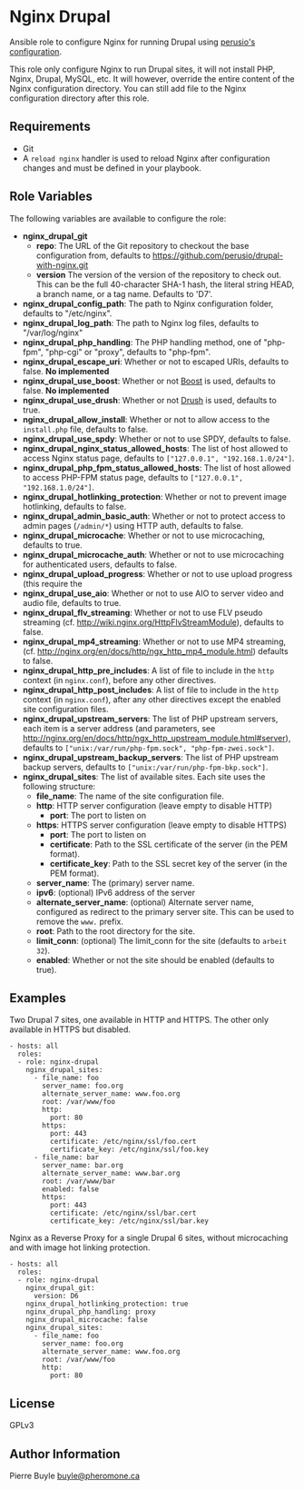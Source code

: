 Nginx Drupal
============

Ansible role to configure Nginx for running Drupal using [perusio's configuration](https://github.com/perusio/drupal-with-nginx).

This role only configure Nginx to run Drupal sites, it will not install PHP,
Nginx, Drupal, MySQL, etc. It will however, override the entire content of the
Nginx configuration directory. You can still add file to the Nginx configuration
directory after this role.

Requirements
------------

- Git
- A `reload nginx` handler is used to reload Nginx after configuration changes
  and must be defined in your playbook.

Role Variables
--------------

The following variables are available to configure the role:

- **nginx_drupal_git**
    - **repo**: The URL of the Git repository to checkout the base
    configuration from, defaults to https://github.com/perusio/drupal-with-nginx.git
    - **version** The version of the version of the repository to
    check out. This can be the full 40-character SHA-1 hash, the literal string
    HEAD, a branch name, or a tag name. Defaults to 'D7'.
- **nginx_drupal_config_path**: The path to Nginx configuration folder,
  defaults to "/etc/nginx".
- **nginx_drupal_log_path**: The path to Nginx log files, defaults to
  "/var/log/nginx"
- **nginx_drupal_php_handling**: The PHP handling method, one of "php-fpm",
  "php-cgi" or "proxy", defaults to "php-fpm".
- **nginx_drupal_escape_uri**: Whether or not to escaped URIs, defaults to
  false. **No implemented**
- **nginx_drupal_use_boost**: Whether or not [Boost](http://drupal.org/project/boost)
  is used, defaults to false. **No implemented**
- **nginx_drupal_use_drush**: Whether or not [Drush](https://github.com/drush-ops/drush)
  is used, defaults to true.
- **nginx_drupal_allow_install**: Whether or not to allow access to the
  ```install.php``` file, defaults to false.
- **nginx_drupal_use_spdy**: Whether or not to use SPDY, defaults to false.
- **nginx_drupal_nginx_status_allowed_hosts**: The list of host allowed to
  access Nginx status page, defaults to ```["127.0.0.1", "192.168.1.0/24"]```.
- **nginx_drupal_php_fpm_status_allowed_hosts**: The list of host allowed to
  access PHP-FPM status page, defaults to ```["127.0.0.1", "192.168.1.0/24"]```.
- **nginx_drupal_hotlinking_protection**: Whether or not to prevent image
  hotlinking, defaults to false.
- **nginx_drupal_admin_basic_auth**: Whether or not to protect access to admin
  pages (```/admin/*```) using HTTP auth, defaults to false.
- **nginx_drupal_microcache**: Whether or not to use microcaching, defaults to
  true.
- **nginx_drupal_microcache_auth**: Whether or not to use microcaching for
  authenticated users, defaults to false.
- **nginx_drupal_upload_progress**: Whether or not to use upload progress (this
  require the
- **nginx_drupal_use_aio**: Whether or not to use AIO to server video and audio
   file, defaults to true.
- **nginx_drupal_flv_streaming**: Whether or not to use FLV pseudo streaming
  (cf. http://wiki.nginx.org/HttpFlvStreamModule), defaults to false.
- **nginx_drupal_mp4_streaming**: Whether or not to use MP4 streaming, (cf.
  http://nginx.org/en/docs/http/ngx_http_mp4_module.html) defaults to false.
- **nginx_drupal_http_pre_includes**: A list of file to include in the ```http```
  context (in ```nginx.conf```), before any other directives.
- **nginx_drupal_http_post_includes**: A list of file to include in the ```http```
  context (in ```nginx.conf```), after any other directives except the enabled
  site configuration files.
- **nginx_drupal_upstream_servers**: The list of PHP upstream servers, each item
  is a server address (and parameters, see
  http://nginx.org/en/docs/http/ngx_http_upstream_module.html#server), defaults
  to ```["unix:/var/run/php-fpm.sock", "php-fpm-zwei.sock"]```.
- **nginx_drupal_upstream_backup_servers**: The list of PHP upstream backup
  servers, defaults to ```["unix:/var/run/php-fpm-bkp.sock"]```.
- **nginx_drupal_sites**: The list of available sites.
    Each site uses the following structure:
    - **file_name**: The name of the site configuration file.
    - **http**: HTTP server configuration (leave empty to disable HTTP)
        - **port**: The port to listen on
    - **https**: HTTPS server configuration  (leave empty to disable HTTPS)
        - **port**: The port to listen on
        - **certificate**: Path to the SSL certificate of the server (in the PEM
          format).
        - **certificate_key**: Path to the SSL secret key of the server (in the
          PEM format).
    - **server_name**: The (primary) server name.
    - **ipv6**: (optional) IPv6 address of the server
    - **alternate_server_name**: (optional) Alternate server name, configured as
      redirect to the primary server site. This can be used to remove the
      ```www.``` prefix.
    - **root**: Path to the root directory for the site.
    - **limit_conn**: (optional) The limit_conn for the site (defaults to
      ```arbeit 32```).
    - **enabled**: Whether or not the site should be enabled (defaults to true).


Examples
--------

Two Drupal 7 sites, one available in HTTP and HTTPS. The other only available in
HTTPS but disabled.


    - hosts: all
      roles:
      - role: nginx-drupal
        nginx_drupal_sites:
          - file_name: foo
            server_name: foo.org
            alternate_server_name: www.foo.org
            root: /var/www/foo
            http:
              port: 80
            https:
              port: 443
              certificate: /etc/nginx/ssl/foo.cert
              certificate_key: /etc/nginx/ssl/foo.key
          - file_name: bar
            server_name: bar.org
            alternate_server_name: www.bar.org
            root: /var/www/bar
            enabled: false
            https:
              port: 443
              certificate: /etc/nginx/ssl/bar.cert
              certificate_key: /etc/nginx/ssl/bar.key

Nginx as a Reverse Proxy for a single Drupal 6 sites, without microcaching and
with image hot linking protection.


    - hosts: all
      roles:
      - role: nginx-drupal
        nginx_drupal_git:
          version: D6
        nginx_drupal_hotlinking_protection: true
        nginx_drupal_php_handling: proxy
        nginx_drupal_microcache: false
        nginx_drupal_sites:
          - file_name: foo
            server_name: foo.org
            alternate_server_name: www.foo.org
            root: /var/www/foo
            http:
              port: 80

License
-------

GPLv3

Author Information
------------------

Pierre Buyle <buyle@pheromone.ca>